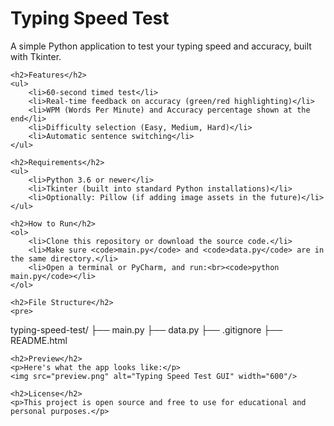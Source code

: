 <!DOCTYPE html>
<html lang="en">
<head>
    <meta charset="UTF-8">
    <title>Typing Speed Test - Python Tkinter App</title>
</head>
<body>
    <h1>Typing Speed Test</h1>
    <p>A simple Python application to test your typing speed and accuracy, built with Tkinter.</p>

    <h2>Features</h2>
    <ul>
        <li>60-second timed test</li>
        <li>Real-time feedback on accuracy (green/red highlighting)</li>
        <li>WPM (Words Per Minute) and Accuracy percentage shown at the end</li>
        <li>Difficulty selection (Easy, Medium, Hard)</li>
        <li>Automatic sentence switching</li>
    </ul>

    <h2>Requirements</h2>
    <ul>
        <li>Python 3.6 or newer</li>
        <li>Tkinter (built into standard Python installations)</li>
        <li>Optionally: Pillow (if adding image assets in the future)</li>
    </ul>

    <h2>How to Run</h2>
    <ol>
        <li>Clone this repository or download the source code.</li>
        <li>Make sure <code>main.py</code> and <code>data.py</code> are in the same directory.</li>
        <li>Open a terminal or PyCharm, and run:<br><code>python main.py</code></li>
    </ol>

    <h2>File Structure</h2>
    <pre>
typing-speed-test/
├── main.py
├── data.py
├── .gitignore
├── README.html
    </pre>

    <h2>Preview</h2>
    <p>Here's what the app looks like:</p>
    <img src="preview.png" alt="Typing Speed Test GUI" width="600"/>

    <h2>License</h2>
    <p>This project is open source and free to use for educational and personal purposes.</p>
</body>
</html>
